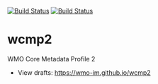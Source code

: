 [![Build Status](https://github.com/wmo-im/wcmp2/workflows/WCMP2%20specification/badge.svg)](https://github.com/wmo-im/wcmp2/actions/workflows/main.yml)
[![Build Status](https://github.com/wmo-im/wcmp2/workflows/Schema%20and%20examples%20validation/badge.svg)](https://github.com/wmo-im/wcmp2/actions/workflows/validation.yml)

# wcmp2

WMO Core Metadata Profile 2
* View drafts: https://wmo-im.github.io/wcmp2
